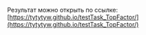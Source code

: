 Результат можно открыть по ссылке: [https://tytytyw.github.io/testTask_TopFactor/](https://tytytyw.github.io/testTask_TopFactor/)
